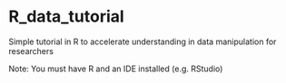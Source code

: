 # R_data_tutorial
Simple tutorial in R to accelerate understanding in data manipulation for researchers

Note: You must have R and an IDE installed (e.g. RStudio)
